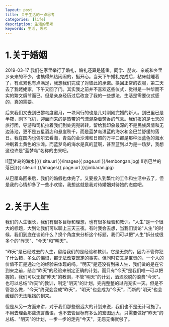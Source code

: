```yaml
---
layout: post
title: 关于生活的一点思考
categories: [life]
description: 生活的思考
keywords: 生活, 思考
---
```


# 1.关于婚姻
2019-03-17 我们在家里举行了婚礼，婚礼还算是隆重。同学、朋友、亲戚和乡里乡亲来的不少，也搞得热热闹闹的，挺开心。当天下午婚礼完成后，粘床就睡着了，有点累也有点满足，我想我们完成了对彼此的承诺。换回正常的衣服，第二天去了我姥姥家，下午又回了门。其实我之前并不喜欢这些仪式，觉得是一种华而不实的繁文缛节而已。但是亲身经历过后改变了我的一些想法，生活是需要仪式感的，真的需要。

后来我们又去到巴黎岛度蜜月，一块同行的也是几对刚刚完婚的新人。到巴里已是半夜，刚下飞机，迎面而来的是热带的气流混杂着焚香的气息。我们报的是七天的旅行团，导游和司机拉着我们到处兜兜转转。留给我印象最深的不是民族风情和无边泳池，更不是五星酒店和悬崖秋千，而是蓝梦岛湛蓝的海水和金巴兰舒缓的落日。我在国内也偶尔去看海，青岛的金沙滩和日照的万平口都是那种淡蓝色的海水冲刷着土黄色的沙滩。而蓝梦岛的海水是真的蓝啊，甚至蓝到以为是一场梦，我想这也许是"蓝梦岛"名称的由来吧。

![蓝梦岛的海水]({{ site.url }}/images{{ page.url }}/lembongan.jpg)
![京巴兰的落日]({{ site.url }}/images{{ page.url }}/jimbaran.jpg)


从巴厘岛回来后，我们的婚假也休完了。又要投入到繁忙的工作和生活中去了，但是我的心情却多了一些小欢愉，我想这就是我对待婚姻对待她的态度吧。

# 2.关于人生
我们的人生很长，我们有很多目标和理想，也有很多经验和教训。"人生"是一个很大的标题，大到让我们可以聊上三天三夜。有时我会去想，当我们谈论"人生"的时候，我们到底在谈论什么？换个角度来分析这个标题，我们可以把"人生"拆分成很多个的"昨天"、"今天"和"明天"。

"昨天"是已经过去的人生，留给我们的是经验和教训。它是无奈的，因为不管你犯了什么错，多么的悔恨，都无法改变既定的事实。但同时它又是宝贵的，一个人的价值不正是通过他的经验来体现的吗。"明天"是还没有到来人生，我们做的是在它到来之前，结合"昨天"的经验来制定正确的计划。而只有"今天"是我们唯一可以把握的，我们可以无视"昨天"的教训，不管"明天"的计划，洒洒脱脱的浪费"今天"。也可以总结"昨天"的教训，制定"明天"的计划，完完整整的过完充实一天。但是不管怎么做，"今天"终究会变成"昨天"，"明天"也会成为"今天"，而新的"明天"也会缓缓的无法阻挡的到来。

但是从另一方面来讲，对于我们那些很远大的计划来说，我们也不是无计可施了。不用去理会那些流言蜚语，也不去管目标有多么的宏图远大，只需要做好"昨天"的总结、"明天"的计划，一步一步的走完"今天"，无怨无悔就够了。
